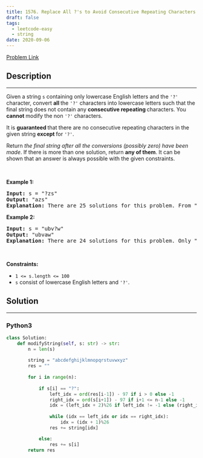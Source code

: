 ```yaml
---
title: 1576. Replace All ?'s to Avoid Consecutive Repeating Characters
draft: false
tags: 
  - leetcode-easy
  - string
date: 2020-09-06
---
```


[Problem Link](https://leetcode.com/problems/replace-all-s-to-avoid-consecutive-repeating-characters/)

## Description

---
<p>Given a string <code>s</code> containing only lowercase English letters and the <code>&#39;?&#39;</code> character, convert <strong>all </strong>the <code>&#39;?&#39;</code> characters into lowercase letters such that the final string does not contain any <strong>consecutive repeating </strong>characters. You <strong>cannot </strong>modify the non <code>&#39;?&#39;</code> characters.</p>

<p>It is <strong>guaranteed </strong>that there are no consecutive repeating characters in the given string <strong>except </strong>for <code>&#39;?&#39;</code>.</p>

<p>Return <em>the final string after all the conversions (possibly zero) have been made</em>. If there is more than one solution, return <strong>any of them</strong>. It can be shown that an answer is always possible with the given constraints.</p>

<p>&nbsp;</p>
<p><strong class="example">Example 1:</strong></p>

<pre>
<strong>Input:</strong> s = &quot;?zs&quot;
<strong>Output:</strong> &quot;azs&quot;
<strong>Explanation:</strong> There are 25 solutions for this problem. From &quot;azs&quot; to &quot;yzs&quot;, all are valid. Only &quot;z&quot; is an invalid modification as the string will consist of consecutive repeating characters in &quot;zzs&quot;.
</pre>

<p><strong class="example">Example 2:</strong></p>

<pre>
<strong>Input:</strong> s = &quot;ubv?w&quot;
<strong>Output:</strong> &quot;ubvaw&quot;
<strong>Explanation:</strong> There are 24 solutions for this problem. Only &quot;v&quot; and &quot;w&quot; are invalid modifications as the strings will consist of consecutive repeating characters in &quot;ubvvw&quot; and &quot;ubvww&quot;.
</pre>

<p>&nbsp;</p>
<p><strong>Constraints:</strong></p>

<ul>
	<li><code>1 &lt;= s.length &lt;= 100</code></li>
	<li><code>s</code> consist of lowercase English letters and <code>&#39;?&#39;</code>.</li>
</ul>


## Solution

---
### Python3
``` py title='replace-all-s-to-avoid-consecutive-repeating-characters'
class Solution:
    def modifyString(self, s: str) -> str:
        n = len(s)
        
        string = "abcdefghijklmnopqrstuvwxyz"
        res = ""
        
        for i in range(n):
            
            if s[i] == "?":
                left_idx = ord(res[i-1]) - 97 if i > 0 else -1
                right_idx = ord(s[i+1]) - 97 if i+1 <= n-1 else -1
                idx = (left_idx + 2)%26 if left_idx != -1 else (right_idx + 1)%26
                
                while (idx == left_idx or idx == right_idx):
                    idx = (idx + 1)%26
                res += string[idx]

            else:
                res += s[i]
        return res
```

